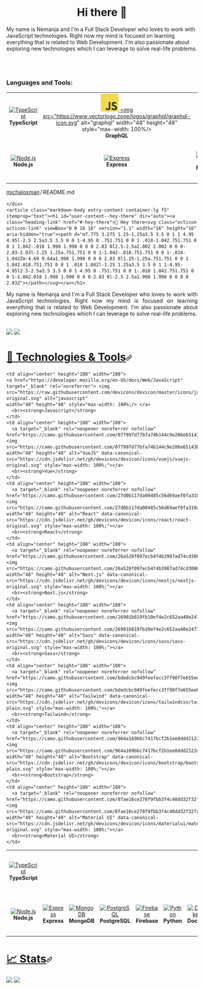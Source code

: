 <h1 align="center">Hi there 👋</h1>

<p>My name is Nemanja and I'm a Full Stack Developer who loves to work with JavaScript technologies. Right now my mind is focused on learning everything that is related to Web Development. I'm also passionate about exploring new technologies which I can leverage to solve real-life problems.</p><br><br>
<h3 align="left">Languages and Tools:</h3>
<p align="left">   
  
<table>
  <tbody><tr>
    <td align="center" height="108" width="108">
      <a target="_blank" rel="noopener noreferrer nofollow" href="https://camo.githubusercontent.com/c04208976fe84f5bfd2111ba446acf65ff373c962ed80bbf7aa028820a5bbd79/68747470733a2f2f63646e2e6a7364656c6976722e6e65742f67682f64657669636f6e732f64657669636f6e2f69636f6e732f747970657363726970742f747970657363726970742d706c61696e2e737667"><img src="https://camo.githubusercontent.com/c04208976fe84f5bfd2111ba446acf65ff373c962ed80bbf7aa028820a5bbd79/68747470733a2f2f63646e2e6a7364656c6976722e6e65742f67682f64657669636f6e732f64657669636f6e2f69636f6e732f747970657363726970742f747970657363726970742d706c61696e2e737667" width="48" height="48" alt="TypeScript" data-canonical-src="https://cdn.jsdelivr.net/gh/devicons/devicon/icons/typescript/typescript-plain.svg" style="max-width: 100%;"></a>
      <br><strong>TypeScript</strong>
    </td>
      <td align="center" height="108" width="108">
    <a href="https://developer.mozilla.org/en-US/docs/Web/JavaScript" target="_blank" rel="noreferrer"> <img src="https://raw.githubusercontent.com/devicons/devicon/master/icons/javascript/javascript-original.svg" alt="javascript" width="48" height="48" style="max-width: 100%;/>  </a>
      <br><strong>Javascript</strong>
    </td>



    
    <td align="center" height="108" width="108">
      <a target="_blank" rel="noopener noreferrer nofollow" href="https://camo.githubusercontent.com/077997d77bfa74b144c9e286e65143b4edc547dc948098491264bb2dde282d6b/68747470733a2f2f63646e2e6a7364656c6976722e6e65742f67682f64657669636f6e732f64657669636f6e2f69636f6e732f7675656a732f7675656a732d6f726967696e616c2e737667"><img src="https://camo.githubusercontent.com/077997d77bfa74b144c9e286e65143b4edc547dc948098491264bb2dde282d6b/68747470733a2f2f63646e2e6a7364656c6976722e6e65742f67682f64657669636f6e732f64657669636f6e2f69636f6e732f7675656a732f7675656a732d6f726967696e616c2e737667" width="48" height="48" alt="VueJS" data-canonical-src="https://cdn.jsdelivr.net/gh/devicons/devicon/icons/vuejs/vuejs-original.svg" style="max-width: 100%;"></a>
      <br><strong>Vue</strong>
    </td>
    <td align="center" height="108" width="108">
      <a target="_blank" rel="noopener noreferrer nofollow" href="https://camo.githubusercontent.com/27d0b117da00485c56d69aef0fa310a3f8a07abecc8aa15fa38c8b78526c60ac/68747470733a2f2f63646e2e6a7364656c6976722e6e65742f67682f64657669636f6e732f64657669636f6e2f69636f6e732f72656163742f72656163742d6f726967696e616c2e737667"><img src="https://camo.githubusercontent.com/27d0b117da00485c56d69aef0fa310a3f8a07abecc8aa15fa38c8b78526c60ac/68747470733a2f2f63646e2e6a7364656c6976722e6e65742f67682f64657669636f6e732f64657669636f6e2f69636f6e732f72656163742f72656163742d6f726967696e616c2e737667" width="48" height="48" alt="React" data-canonical-src="https://cdn.jsdelivr.net/gh/devicons/devicon/icons/react/react-original.svg" style="max-width: 100%;"></a>
      <br><strong>React</strong>
    </td>
    <td align="center" height="108" width="108">
      <a target="_blank" rel="noopener noreferrer nofollow" href="https://camo.githubusercontent.com/26a528f097ecb4f4b3987ad74cd3086870e930d85124c2a352dbde9e3cd14cb7/68747470733a2f2f63646e2e6a7364656c6976722e6e65742f67682f64657669636f6e732f64657669636f6e2f69636f6e732f6e6578746a732f6e6578746a732d6f726967696e616c2e737667"><img src="https://camo.githubusercontent.com/26a528f097ecb4f4b3987ad74cd3086870e930d85124c2a352dbde9e3cd14cb7/68747470733a2f2f63646e2e6a7364656c6976722e6e65742f67682f64657669636f6e732f64657669636f6e2f69636f6e732f6e6578746a732f6e6578746a732d6f726967696e616c2e737667" width="48" height="48" alt="Next.js" data-canonical-src="https://cdn.jsdelivr.net/gh/devicons/devicon/icons/nextjs/nextjs-original.svg" style="max-width: 100%;"></a>
      <br><strong>Next.js</strong>
    </td>
    <td align="center" height="108" width="108">
      <a target="_blank" rel="noopener noreferrer nofollow" href="https://camo.githubusercontent.com/26901b819fb10ef4e2c652aa40e24775247664d84a7597bebb66898a24dddedd/68747470733a2f2f63646e2e6a7364656c6976722e6e65742f67682f64657669636f6e732f64657669636f6e2f69636f6e732f736173732f736173732d6f726967696e616c2e737667"><img src="https://camo.githubusercontent.com/26901b819fb10ef4e2c652aa40e24775247664d84a7597bebb66898a24dddedd/68747470733a2f2f63646e2e6a7364656c6976722e6e65742f67682f64657669636f6e732f64657669636f6e2f69636f6e732f736173732f736173732d6f726967696e616c2e737667" width="48" height="48" alt="Sass" data-canonical-src="https://cdn.jsdelivr.net/gh/devicons/devicon/icons/sass/sass-original.svg" style="max-width: 100%;"></a>
      <br><strong>Sass</strong>
    </td>
    <td align="center" height="108" width="108">
      <a target="_blank" rel="noopener noreferrer nofollow" href="https://camo.githubusercontent.com/bdedcbc949feefecc3ff98f7e655ee8151b522e2f32196c648620f5366d909d5/68747470733a2f2f63646e2e6a7364656c6976722e6e65742f67682f64657669636f6e732f64657669636f6e2f69636f6e732f7461696c77696e646373732f7461696c77696e646373732d706c61696e2e737667"><img src="https://camo.githubusercontent.com/bdedcbc949feefecc3ff98f7e655ee8151b522e2f32196c648620f5366d909d5/68747470733a2f2f63646e2e6a7364656c6976722e6e65742f67682f64657669636f6e732f64657669636f6e2f69636f6e732f7461696c77696e646373732f7461696c77696e646373732d706c61696e2e737667" width="48" height="48" alt="Tailwind" data-canonical-src="https://cdn.jsdelivr.net/gh/devicons/devicon/icons/tailwindcss/tailwindcss-plain.svg" style="max-width: 100%;"></a>
      <br><strong>Tailwind</strong>
    </td>
    <td align="center" height="108" width="108">
      <a target="_blank" rel="noopener noreferrer nofollow" href="https://camo.githubusercontent.com/964a169bbc7417bcf2b1ee0ddd2122d9592a50dee693f9421428bdd11d32c18e/68747470733a2f2f63646e2e6a7364656c6976722e6e65742f67682f64657669636f6e732f64657669636f6e2f69636f6e732f626f6f7473747261702f626f6f7473747261702d706c61696e2e737667"><img src="https://camo.githubusercontent.com/964a169bbc7417bcf2b1ee0ddd2122d9592a50dee693f9421428bdd11d32c18e/68747470733a2f2f63646e2e6a7364656c6976722e6e65742f67682f64657669636f6e732f64657669636f6e2f69636f6e732f626f6f7473747261702f626f6f7473747261702d706c61696e2e737667" width="48" height="48" alt="Bootstrap" data-canonical-src="https://cdn.jsdelivr.net/gh/devicons/devicon/icons/bootstrap/bootstrap-plain.svg" style="max-width: 100%;"></a>
      <br><strong>Bootstrap</strong>
    </td>
    <td align="center" height="108" width="108">
<a href="https://graphql.org" target="_blank" rel="noreferrer"> <img src="https://www.vectorlogo.zone/logos/graphql/graphql-icon.svg" alt="graphql" width="48" height="48" style="max-width: 100%/> </a>
      <br><strong>GraphQL</strong>
    </td>
  </tr>
  <tr>
    <td align="center" height="108" width="108">
      <a target="_blank" rel="noopener noreferrer nofollow" href="https://camo.githubusercontent.com/900baefb89e187c8b32cdbb3b440d1502fe8f30a1a335cc5dc5868af0142f8b1/68747470733a2f2f63646e2e6a7364656c6976722e6e65742f67682f64657669636f6e732f64657669636f6e2f69636f6e732f6e6f64656a732f6e6f64656a732d6f726967696e616c2e737667"><img src="https://camo.githubusercontent.com/900baefb89e187c8b32cdbb3b440d1502fe8f30a1a335cc5dc5868af0142f8b1/68747470733a2f2f63646e2e6a7364656c6976722e6e65742f67682f64657669636f6e732f64657669636f6e2f69636f6e732f6e6f64656a732f6e6f64656a732d6f726967696e616c2e737667" width="48" height="48" alt="Node.js" data-canonical-src="https://cdn.jsdelivr.net/gh/devicons/devicon/icons/nodejs/nodejs-original.svg" style="max-width: 100%;"></a>
      <br><strong>Node.js</strong>
    </td>
    <td align="center" height="108" width="108">
      <a target="_blank" rel="noopener noreferrer nofollow" href="https://camo.githubusercontent.com/40756575fc2fd74b1883ea0cc5c2a49aa7048ab58286f43a121109d69a9ea160/68747470733a2f2f63646e2e6a7364656c6976722e6e65742f67682f64657669636f6e732f64657669636f6e2f69636f6e732f657870726573732f657870726573732d6f726967696e616c2e737667"><img src="https://camo.githubusercontent.com/40756575fc2fd74b1883ea0cc5c2a49aa7048ab58286f43a121109d69a9ea160/68747470733a2f2f63646e2e6a7364656c6976722e6e65742f67682f64657669636f6e732f64657669636f6e2f69636f6e732f657870726573732f657870726573732d6f726967696e616c2e737667" width="48" height="48" alt="Express" data-canonical-src="https://cdn.jsdelivr.net/gh/devicons/devicon/icons/express/express-original.svg" style="max-width: 100%;"></a>
      <br><strong>Express</strong>
    </td>
    <td align="center" height="108" width="108">
      <a target="_blank" rel="noopener noreferrer nofollow" href="https://camo.githubusercontent.com/9ebde7ca22ab3f3b4bf92d2743804ab9e581e413a16cdf3626c2092e69967d80/68747470733a2f2f63646e2e6a7364656c6976722e6e65742f67682f64657669636f6e732f64657669636f6e2f69636f6e732f6d6f6e676f64622f6d6f6e676f64622d6f726967696e616c2e737667"><img src="https://camo.githubusercontent.com/9ebde7ca22ab3f3b4bf92d2743804ab9e581e413a16cdf3626c2092e69967d80/68747470733a2f2f63646e2e6a7364656c6976722e6e65742f67682f64657669636f6e732f64657669636f6e2f69636f6e732f6d6f6e676f64622f6d6f6e676f64622d6f726967696e616c2e737667" width="48" height="48" alt="MongoDB" data-canonical-src="https://cdn.jsdelivr.net/gh/devicons/devicon/icons/mongodb/mongodb-original.svg" style="max-width: 100%;"></a>
      <br><strong>MongoDB</strong>
    </td>
    <td align="center" height="108" width="108">
      <a target="_blank" rel="noopener noreferrer nofollow" href="https://camo.githubusercontent.com/d536b9cc0c533324368535ece721f5424f28eae3ec0e6f3847408948ecacfce6/68747470733a2f2f63646e2e6a7364656c6976722e6e65742f67682f64657669636f6e732f64657669636f6e2f69636f6e732f706f737467726573716c2f706f737467726573716c2d6f726967696e616c2e737667"><img src="https://camo.githubusercontent.com/d536b9cc0c533324368535ece721f5424f28eae3ec0e6f3847408948ecacfce6/68747470733a2f2f63646e2e6a7364656c6976722e6e65742f67682f64657669636f6e732f64657669636f6e2f69636f6e732f706f737467726573716c2f706f737467726573716c2d6f726967696e616c2e737667" width="48" height="48" alt="PostgreSQL" data-canonical-src="https://cdn.jsdelivr.net/gh/devicons/devicon/icons/postgresql/postgresql-original.svg" style="max-width: 100%;"></a>
      <br><strong>PostgreSQL</strong>
    </td>
    <td align="center" height="108" width="108">
      <a target="_blank" rel="noopener noreferrer nofollow" href="https://camo.githubusercontent.com/5e264dc8fcb694c4183413c371048cfb251b0e8ee84b64a0e8ee76750718ca50/68747470733a2f2f63646e2e6a7364656c6976722e6e65742f67682f64657669636f6e732f64657669636f6e2f69636f6e732f66697265626173652f66697265626173652d706c61696e2e737667"><img src="https://camo.githubusercontent.com/5e264dc8fcb694c4183413c371048cfb251b0e8ee84b64a0e8ee76750718ca50/68747470733a2f2f63646e2e6a7364656c6976722e6e65742f67682f64657669636f6e732f64657669636f6e2f69636f6e732f66697265626173652f66697265626173652d706c61696e2e737667" width="48" height="48" alt="Firebase" data-canonical-src="https://cdn.jsdelivr.net/gh/devicons/devicon/icons/firebase/firebase-plain.svg" style="max-width: 100%;"></a>
      <br><strong>Firebase</strong>
    </td>
    <td align="center" height="108" width="108">
<a href="https://www.mysql.com/" target="_blank" rel="noreferrer"> <img src="https://raw.githubusercontent.com/devicons/devicon/master/icons/mysql/mysql-original-wordmark.svg" alt="mysql" width="40" height="40" style="max-width: 100%";/> </a>
      <br><strong>Python</strong>
    </td>
    <td align="center" height="108" width="108">
<a href="https://redis.io" target="_blank" rel="noreferrer"> <img src="https://raw.githubusercontent.com/devicons/devicon/master/icons/redis/redis-original-wordmark.svg" alt="redis" width="40" height="40" style="max-width: 100%;/> </a>
      <br><strong>Redis</strong>
    </td>
    <td align="center" height="108" width="108">
      <a target="_blank" rel="noopener noreferrer nofollow" href="https://camo.githubusercontent.com/9b70a59580f9cdb57e2083a8085cfb55614d3c145cc56ac8a3d3b81870d0f3d1/68747470733a2f2f63646e2e6a7364656c6976722e6e65742f67682f64657669636f6e732f64657669636f6e2f69636f6e732f616d617a6f6e77656273657276696365732f616d617a6f6e77656273657276696365732d6f726967696e616c2e737667"><img src="https://camo.githubusercontent.com/9b70a59580f9cdb57e2083a8085cfb55614d3c145cc56ac8a3d3b81870d0f3d1/68747470733a2f2f63646e2e6a7364656c6976722e6e65742f67682f64657669636f6e732f64657669636f6e2f69636f6e732f616d617a6f6e77656273657276696365732f616d617a6f6e77656273657276696365732d6f726967696e616c2e737667" width="48" height="48" alt="AWS" data-canonical-src="https://cdn.jsdelivr.net/gh/devicons/devicon/icons/amazonwebservices/amazonwebservices-original.svg" style="max-width: 100%;"></a>
      <br><strong>AWS</strong>
    </td>
  </tr>
</tbody></table>

  









<div class="Box mt-4 ">
  <div class="Box-body p-4">
    <div class="d-flex flex-justify-between">
      <div class="text-mono text-small mb-3">
        <a href="/michalosman/michalosman" class="no-underline Link--primary">michalosman</a><span class="color-fg-muted d-inline-block" style="padding:0px 2px;">/</span>README<span class="color-fg-muted">.md</span>
      </div>

    </div>
    <article class="markdown-body entry-content container-lg f5" itemprop="text"><h1 id="user-content--hey-there" dir="auto"><a class="heading-link" href="#-hey-there">👋 Hey there<svg class="octicon octicon-link" viewBox="0 0 16 16" version="1.1" width="16" height="16" aria-hidden="true"><path d="m7.775 3.275 1.25-1.25a3.5 3.5 0 1 1 4.95 4.95l-2.5 2.5a3.5 3.5 0 0 1-4.95 0 .751.751 0 0 1 .018-1.042.751.751 0 0 1 1.042-.018 1.998 1.998 0 0 0 2.83 0l2.5-2.5a2.002 2.002 0 0 0-2.83-2.83l-1.25 1.25a.751.751 0 0 1-1.042-.018.751.751 0 0 1-.018-1.042Zm-4.69 9.64a1.998 1.998 0 0 0 2.83 0l1.25-1.25a.751.751 0 0 1 1.042.018.751.751 0 0 1 .018 1.042l-1.25 1.25a3.5 3.5 0 1 1-4.95-4.95l2.5-2.5a3.5 3.5 0 0 1 4.95 0 .751.751 0 0 1-.018 1.042.751.751 0 0 1-1.042.018 1.998 1.998 0 0 0-2.83 0l-2.5 2.5a1.998 1.998 0 0 0 0 2.83Z"></path></svg></a></h1>
<div align="justify" dir="auto">
    My name is Nemanja and I'm a Full Stack Developer who loves to work with JavaScript technologies. Right now my mind is focused on learning everything that is related to Web Development. I'm also passionate about exploring new technologies which I can leverage to solve real-life problems.
</div>
<p dir="auto"><br><a href="https://www.linkedin.com/in/michalosman" rel="nofollow"><img src="https://camo.githubusercontent.com/a493f6833f99fb3c85788d6d9305e6b7a42b838e5ee5d138fd9a8214a7e77472/68747470733a2f2f696d672e736869656c64732e696f2f62616467652f6c696e6b6564696e2d2532333030373742352e7376673f267374796c653d666f722d7468652d6261646765266c6f676f3d6c696e6b6564696e266c6f676f436f6c6f723d7768697465" height="25" data-canonical-src="https://img.shields.io/badge/linkedin-%230077B5.svg?&amp;style=for-the-badge&amp;logo=linkedin&amp;logoColor=white" style="max-width: 100%;"></a>
<a href="mailto:michal.osman@gmail.com"><img src="https://camo.githubusercontent.com/571384769c09e0c66b45e39b5be70f68f552db3e2b2311bc2064f0d4a9f5983b/68747470733a2f2f696d672e736869656c64732e696f2f62616467652f476d61696c2d4431343833363f7374796c653d666f722d7468652d6261646765266c6f676f3d676d61696c266c6f676f436f6c6f723d7768697465" height="25" data-canonical-src="https://img.shields.io/badge/Gmail-D14836?style=for-the-badge&amp;logo=gmail&amp;logoColor=white" style="max-width: 100%;"></a></p>
<h1 id="user-content--technologies--tools" dir="auto"><a class="heading-link" href="#-technologies--tools">🔧 Technologies &amp; Tools<svg class="octicon octicon-link" viewBox="0 0 16 16" version="1.1" width="16" height="16" aria-hidden="true"><path d="m7.775 3.275 1.25-1.25a3.5 3.5 0 1 1 4.95 4.95l-2.5 2.5a3.5 3.5 0 0 1-4.95 0 .751.751 0 0 1 .018-1.042.751.751 0 0 1 1.042-.018 1.998 1.998 0 0 0 2.83 0l2.5-2.5a2.002 2.002 0 0 0-2.83-2.83l-1.25 1.25a.751.751 0 0 1-1.042-.018.751.751 0 0 1-.018-1.042Zm-4.69 9.64a1.998 1.998 0 0 0 2.83 0l1.25-1.25a.751.751 0 0 1 1.042.018.751.751 0 0 1 .018 1.042l-1.25 1.25a3.5 3.5 0 1 1-4.95-4.95l2.5-2.5a3.5 3.5 0 0 1 4.95 0 .751.751 0 0 1-.018 1.042.751.751 0 0 1-1.042.018 1.998 1.998 0 0 0-2.83 0l-2.5 2.5a1.998 1.998 0 0 0 0 2.83Z"></path></svg></a></h1>
<table>
  <tbody><tr>
    <td align="center" height="108" width="108">
      <a target="_blank" rel="noopener noreferrer nofollow" href="https://camo.githubusercontent.com/c04208976fe84f5bfd2111ba446acf65ff373c962ed80bbf7aa028820a5bbd79/68747470733a2f2f63646e2e6a7364656c6976722e6e65742f67682f64657669636f6e732f64657669636f6e2f69636f6e732f747970657363726970742f747970657363726970742d706c61696e2e737667"><img src="https://camo.githubusercontent.com/c04208976fe84f5bfd2111ba446acf65ff373c962ed80bbf7aa028820a5bbd79/68747470733a2f2f63646e2e6a7364656c6976722e6e65742f67682f64657669636f6e732f64657669636f6e2f69636f6e732f747970657363726970742f747970657363726970742d706c61696e2e737667" width="48" height="48" alt="TypeScript" data-canonical-src="https://cdn.jsdelivr.net/gh/devicons/devicon/icons/typescript/typescript-plain.svg" style="max-width: 100%;"></a>
      <br><strong>TypeScript</strong>
    </td>

    <td align="center" height="108" width="108">
    <a href="https://developer.mozilla.org/en-US/docs/Web/JavaScript" target="_blank" rel="noreferrer"> <img src="https://raw.githubusercontent.com/devicons/devicon/master/icons/javascript/javascript-original.svg" alt="javascript"     
    width="48" height="48" style="max-width: 100%;/> </a>
      <br><strong>Javascript</strong>
    </td>
    <td align="center" height="108" width="108">
      <a target="_blank" rel="noopener noreferrer nofollow" href="https://camo.githubusercontent.com/077997d77bfa74b144c9e286e65143b4edc547dc948098491264bb2dde282d6b/68747470733a2f2f63646e2e6a7364656c6976722e6e65742f67682f64657669636f6e732f64657669636f6e2f69636f6e732f7675656a732f7675656a732d6f726967696e616c2e737667"><img src="https://camo.githubusercontent.com/077997d77bfa74b144c9e286e65143b4edc547dc948098491264bb2dde282d6b/68747470733a2f2f63646e2e6a7364656c6976722e6e65742f67682f64657669636f6e732f64657669636f6e2f69636f6e732f7675656a732f7675656a732d6f726967696e616c2e737667" width="48" height="48" alt="VueJS" data-canonical-src="https://cdn.jsdelivr.net/gh/devicons/devicon/icons/vuejs/vuejs-original.svg" style="max-width: 100%;"></a>
      <br><strong>Vue</strong>
    </td>
    <td align="center" height="108" width="108">
      <a target="_blank" rel="noopener noreferrer nofollow" href="https://camo.githubusercontent.com/27d0b117da00485c56d69aef0fa310a3f8a07abecc8aa15fa38c8b78526c60ac/68747470733a2f2f63646e2e6a7364656c6976722e6e65742f67682f64657669636f6e732f64657669636f6e2f69636f6e732f72656163742f72656163742d6f726967696e616c2e737667"><img src="https://camo.githubusercontent.com/27d0b117da00485c56d69aef0fa310a3f8a07abecc8aa15fa38c8b78526c60ac/68747470733a2f2f63646e2e6a7364656c6976722e6e65742f67682f64657669636f6e732f64657669636f6e2f69636f6e732f72656163742f72656163742d6f726967696e616c2e737667" width="48" height="48" alt="React" data-canonical-src="https://cdn.jsdelivr.net/gh/devicons/devicon/icons/react/react-original.svg" style="max-width: 100%;"></a>
      <br><strong>React</strong>
    </td>
    <td align="center" height="108" width="108">
      <a target="_blank" rel="noopener noreferrer nofollow" href="https://camo.githubusercontent.com/26a528f097ecb4f4b3987ad74cd3086870e930d85124c2a352dbde9e3cd14cb7/68747470733a2f2f63646e2e6a7364656c6976722e6e65742f67682f64657669636f6e732f64657669636f6e2f69636f6e732f6e6578746a732f6e6578746a732d6f726967696e616c2e737667"><img src="https://camo.githubusercontent.com/26a528f097ecb4f4b3987ad74cd3086870e930d85124c2a352dbde9e3cd14cb7/68747470733a2f2f63646e2e6a7364656c6976722e6e65742f67682f64657669636f6e732f64657669636f6e2f69636f6e732f6e6578746a732f6e6578746a732d6f726967696e616c2e737667" width="48" height="48" alt="Next.js" data-canonical-src="https://cdn.jsdelivr.net/gh/devicons/devicon/icons/nextjs/nextjs-original.svg" style="max-width: 100%;"></a>
      <br><strong>Next.js</strong>
    </td>
    <td align="center" height="108" width="108">
      <a target="_blank" rel="noopener noreferrer nofollow" href="https://camo.githubusercontent.com/26901b819fb10ef4e2c652aa40e24775247664d84a7597bebb66898a24dddedd/68747470733a2f2f63646e2e6a7364656c6976722e6e65742f67682f64657669636f6e732f64657669636f6e2f69636f6e732f736173732f736173732d6f726967696e616c2e737667"><img src="https://camo.githubusercontent.com/26901b819fb10ef4e2c652aa40e24775247664d84a7597bebb66898a24dddedd/68747470733a2f2f63646e2e6a7364656c6976722e6e65742f67682f64657669636f6e732f64657669636f6e2f69636f6e732f736173732f736173732d6f726967696e616c2e737667" width="48" height="48" alt="Sass" data-canonical-src="https://cdn.jsdelivr.net/gh/devicons/devicon/icons/sass/sass-original.svg" style="max-width: 100%;"></a>
      <br><strong>Sass</strong>
    </td>
    <td align="center" height="108" width="108">
      <a target="_blank" rel="noopener noreferrer nofollow" href="https://camo.githubusercontent.com/bdedcbc949feefecc3ff98f7e655ee8151b522e2f32196c648620f5366d909d5/68747470733a2f2f63646e2e6a7364656c6976722e6e65742f67682f64657669636f6e732f64657669636f6e2f69636f6e732f7461696c77696e646373732f7461696c77696e646373732d706c61696e2e737667"><img src="https://camo.githubusercontent.com/bdedcbc949feefecc3ff98f7e655ee8151b522e2f32196c648620f5366d909d5/68747470733a2f2f63646e2e6a7364656c6976722e6e65742f67682f64657669636f6e732f64657669636f6e2f69636f6e732f7461696c77696e646373732f7461696c77696e646373732d706c61696e2e737667" width="48" height="48" alt="Tailwind" data-canonical-src="https://cdn.jsdelivr.net/gh/devicons/devicon/icons/tailwindcss/tailwindcss-plain.svg" style="max-width: 100%;"></a>
      <br><strong>Tailwind</strong>
    </td>
    <td align="center" height="108" width="108">
      <a target="_blank" rel="noopener noreferrer nofollow" href="https://camo.githubusercontent.com/964a169bbc7417bcf2b1ee0ddd2122d9592a50dee693f9421428bdd11d32c18e/68747470733a2f2f63646e2e6a7364656c6976722e6e65742f67682f64657669636f6e732f64657669636f6e2f69636f6e732f626f6f7473747261702f626f6f7473747261702d706c61696e2e737667"><img src="https://camo.githubusercontent.com/964a169bbc7417bcf2b1ee0ddd2122d9592a50dee693f9421428bdd11d32c18e/68747470733a2f2f63646e2e6a7364656c6976722e6e65742f67682f64657669636f6e732f64657669636f6e2f69636f6e732f626f6f7473747261702f626f6f7473747261702d706c61696e2e737667" width="48" height="48" alt="Bootstrap" data-canonical-src="https://cdn.jsdelivr.net/gh/devicons/devicon/icons/bootstrap/bootstrap-plain.svg" style="max-width: 100%;"></a>
      <br><strong>Bootstrap</strong>
    </td>
    <td align="center" height="108" width="108">
      <a target="_blank" rel="noopener noreferrer nofollow" href="https://camo.githubusercontent.com/8fae16ce278f9fbb3f4c48dd32f32fa8507fed6c0004231fb2539d66bc933296/68747470733a2f2f63646e2e6a7364656c6976722e6e65742f67682f64657669636f6e732f64657669636f6e2f69636f6e732f6d6174657269616c75692f6d6174657269616c75692d6f726967696e616c2e737667"><img src="https://camo.githubusercontent.com/8fae16ce278f9fbb3f4c48dd32f32fa8507fed6c0004231fb2539d66bc933296/68747470733a2f2f63646e2e6a7364656c6976722e6e65742f67682f64657669636f6e732f64657669636f6e2f69636f6e732f6d6174657269616c75692f6d6174657269616c75692d6f726967696e616c2e737667" width="48" height="48" alt="Material UI" data-canonical-src="https://cdn.jsdelivr.net/gh/devicons/devicon/icons/materialui/materialui-original.svg" style="max-width: 100%;"></a>
      <br><strong>Material UI</strong>
    </td>
  </tr>
  <tr>
    <td align="center" height="108" width="108">
      <a target="_blank" rel="noopener noreferrer nofollow" href="https://camo.githubusercontent.com/900baefb89e187c8b32cdbb3b440d1502fe8f30a1a335cc5dc5868af0142f8b1/68747470733a2f2f63646e2e6a7364656c6976722e6e65742f67682f64657669636f6e732f64657669636f6e2f69636f6e732f6e6f64656a732f6e6f64656a732d6f726967696e616c2e737667"><img src="https://camo.githubusercontent.com/900baefb89e187c8b32cdbb3b440d1502fe8f30a1a335cc5dc5868af0142f8b1/68747470733a2f2f63646e2e6a7364656c6976722e6e65742f67682f64657669636f6e732f64657669636f6e2f69636f6e732f6e6f64656a732f6e6f64656a732d6f726967696e616c2e737667" width="48" height="48" alt="Node.js" data-canonical-src="https://cdn.jsdelivr.net/gh/devicons/devicon/icons/nodejs/nodejs-original.svg" style="max-width: 100%;"></a>
      <br><strong>Node.js</strong>
    </td>
    <td align="center" height="108" width="108">
      <a target="_blank" rel="noopener noreferrer nofollow" href="https://camo.githubusercontent.com/40756575fc2fd74b1883ea0cc5c2a49aa7048ab58286f43a121109d69a9ea160/68747470733a2f2f63646e2e6a7364656c6976722e6e65742f67682f64657669636f6e732f64657669636f6e2f69636f6e732f657870726573732f657870726573732d6f726967696e616c2e737667"><img src="https://camo.githubusercontent.com/40756575fc2fd74b1883ea0cc5c2a49aa7048ab58286f43a121109d69a9ea160/68747470733a2f2f63646e2e6a7364656c6976722e6e65742f67682f64657669636f6e732f64657669636f6e2f69636f6e732f657870726573732f657870726573732d6f726967696e616c2e737667" width="48" height="48" alt="Express" data-canonical-src="https://cdn.jsdelivr.net/gh/devicons/devicon/icons/express/express-original.svg" style="max-width: 100%;"></a>
      <br><strong>Express</strong>
    </td>
    <td align="center" height="108" width="108">
      <a target="_blank" rel="noopener noreferrer nofollow" href="https://camo.githubusercontent.com/9ebde7ca22ab3f3b4bf92d2743804ab9e581e413a16cdf3626c2092e69967d80/68747470733a2f2f63646e2e6a7364656c6976722e6e65742f67682f64657669636f6e732f64657669636f6e2f69636f6e732f6d6f6e676f64622f6d6f6e676f64622d6f726967696e616c2e737667"><img src="https://camo.githubusercontent.com/9ebde7ca22ab3f3b4bf92d2743804ab9e581e413a16cdf3626c2092e69967d80/68747470733a2f2f63646e2e6a7364656c6976722e6e65742f67682f64657669636f6e732f64657669636f6e2f69636f6e732f6d6f6e676f64622f6d6f6e676f64622d6f726967696e616c2e737667" width="48" height="48" alt="MongoDB" data-canonical-src="https://cdn.jsdelivr.net/gh/devicons/devicon/icons/mongodb/mongodb-original.svg" style="max-width: 100%;"></a>
      <br><strong>MongoDB</strong>
    </td>
    <td align="center" height="108" width="108">
      <a target="_blank" rel="noopener noreferrer nofollow" href="https://camo.githubusercontent.com/d536b9cc0c533324368535ece721f5424f28eae3ec0e6f3847408948ecacfce6/68747470733a2f2f63646e2e6a7364656c6976722e6e65742f67682f64657669636f6e732f64657669636f6e2f69636f6e732f706f737467726573716c2f706f737467726573716c2d6f726967696e616c2e737667"><img src="https://camo.githubusercontent.com/d536b9cc0c533324368535ece721f5424f28eae3ec0e6f3847408948ecacfce6/68747470733a2f2f63646e2e6a7364656c6976722e6e65742f67682f64657669636f6e732f64657669636f6e2f69636f6e732f706f737467726573716c2f706f737467726573716c2d6f726967696e616c2e737667" width="48" height="48" alt="PostgreSQL" data-canonical-src="https://cdn.jsdelivr.net/gh/devicons/devicon/icons/postgresql/postgresql-original.svg" style="max-width: 100%;"></a>
      <br><strong>PostgreSQL</strong>
    </td>
    <td align="center" height="108" width="108">
      <a target="_blank" rel="noopener noreferrer nofollow" href="https://camo.githubusercontent.com/5e264dc8fcb694c4183413c371048cfb251b0e8ee84b64a0e8ee76750718ca50/68747470733a2f2f63646e2e6a7364656c6976722e6e65742f67682f64657669636f6e732f64657669636f6e2f69636f6e732f66697265626173652f66697265626173652d706c61696e2e737667"><img src="https://camo.githubusercontent.com/5e264dc8fcb694c4183413c371048cfb251b0e8ee84b64a0e8ee76750718ca50/68747470733a2f2f63646e2e6a7364656c6976722e6e65742f67682f64657669636f6e732f64657669636f6e2f69636f6e732f66697265626173652f66697265626173652d706c61696e2e737667" width="48" height="48" alt="Firebase" data-canonical-src="https://cdn.jsdelivr.net/gh/devicons/devicon/icons/firebase/firebase-plain.svg" style="max-width: 100%;"></a>
      <br><strong>Firebase</strong>
    </td>
    <td align="center" height="108" width="108">
      <a target="_blank" rel="noopener noreferrer nofollow" href="https://camo.githubusercontent.com/dd8b0601cdfefe534a6a26f4c29c7f8a5fcfc315002655f519c73121f7bad8bc/68747470733a2f2f63646e2e6a7364656c6976722e6e65742f67682f64657669636f6e732f64657669636f6e2f69636f6e732f707974686f6e2f707974686f6e2d6f726967696e616c2e737667"><img src="https://camo.githubusercontent.com/dd8b0601cdfefe534a6a26f4c29c7f8a5fcfc315002655f519c73121f7bad8bc/68747470733a2f2f63646e2e6a7364656c6976722e6e65742f67682f64657669636f6e732f64657669636f6e2f69636f6e732f707974686f6e2f707974686f6e2d6f726967696e616c2e737667" width="48" height="48" alt="Python" data-canonical-src="https://cdn.jsdelivr.net/gh/devicons/devicon/icons/python/python-original.svg" style="max-width: 100%;"></a>
      <br><strong>Python</strong>
    </td>
    <td align="center" height="108" width="108">
      <a target="_blank" rel="noopener noreferrer nofollow" href="https://camo.githubusercontent.com/cbd55750b53c01dc18830d377c7364b01077e8a675a79d454a3f1ea549efe129/68747470733a2f2f63646e2e6a7364656c6976722e6e65742f67682f64657669636f6e732f64657669636f6e2f69636f6e732f646f636b65722f646f636b65722d6f726967696e616c2e737667"><img src="https://camo.githubusercontent.com/cbd55750b53c01dc18830d377c7364b01077e8a675a79d454a3f1ea549efe129/68747470733a2f2f63646e2e6a7364656c6976722e6e65742f67682f64657669636f6e732f64657669636f6e2f69636f6e732f646f636b65722f646f636b65722d6f726967696e616c2e737667" width="48" height="48" alt="Docker" data-canonical-src="https://cdn.jsdelivr.net/gh/devicons/devicon/icons/docker/docker-original.svg" style="max-width: 100%;"></a>
      <br><strong>Docker</strong>
    </td>
  </tr>
</tbody></table>
<h1 id="user-content--stats" dir="auto"><a class="heading-link" href="#-stats">📈 Stats<svg class="octicon octicon-link" viewBox="0 0 16 16" version="1.1" width="16" height="16" aria-hidden="true"><path d="m7.775 3.275 1.25-1.25a3.5 3.5 0 1 1 4.95 4.95l-2.5 2.5a3.5 3.5 0 0 1-4.95 0 .751.751 0 0 1 .018-1.042.751.751 0 0 1 1.042-.018 1.998 1.998 0 0 0 2.83 0l2.5-2.5a2.002 2.002 0 0 0-2.83-2.83l-1.25 1.25a.751.751 0 0 1-1.042-.018.751.751 0 0 1-.018-1.042Zm-4.69 9.64a1.998 1.998 0 0 0 2.83 0l1.25-1.25a.751.751 0 0 1 1.042.018.751.751 0 0 1 .018 1.042l-1.25 1.25a3.5 3.5 0 1 1-4.95-4.95l2.5-2.5a3.5 3.5 0 0 1 4.95 0 .751.751 0 0 1-.018 1.042.751.751 0 0 1-1.042.018 1.998 1.998 0 0 0-2.83 0l-2.5 2.5a1.998 1.998 0 0 0 0 2.83Z"></path></svg></a></h1>
<p dir="auto"><a target="_blank" rel="noopener noreferrer nofollow" href="https://camo.githubusercontent.com/d436fa0d29166d6f166b36b276e464864431b4b42739785ed873ab4aa1282ebf/68747470733a2f2f6769746875622d726561646d652d73746174732e76657263656c2e6170702f6170693f757365726e616d653d6d696368616c6f736d616e2673686f775f69636f6e733d74727565267468656d653d72656163742626686964655f626f726465723d74727565"><img src="https://camo.githubusercontent.com/d436fa0d29166d6f166b36b276e464864431b4b42739785ed873ab4aa1282ebf/68747470733a2f2f6769746875622d726561646d652d73746174732e76657263656c2e6170702f6170693f757365726e616d653d6d696368616c6f736d616e2673686f775f69636f6e733d74727565267468656d653d72656163742626686964655f626f726465723d74727565" data-canonical-src="https://github-readme-stats.vercel.app/api?username=michalosman&amp;show_icons=true&amp;theme=react&amp;&amp;hide_border=true" style="max-width: 100%;"></a>
<a target="_blank" rel="noopener noreferrer nofollow" href="https://camo.githubusercontent.com/6c68e68d15c9da21a536858aad729acdcd85f4971fdccf828a90b2f275eaa52f/68747470733a2f2f6769746875622d726561646d652d73747265616b2d73746174732e6865726f6b756170702e636f6d2f3f757365723d6d696368616c6f736d616e26267468656d653d72656163742626686964655f626f726465723d74727565"><img src="https://camo.githubusercontent.com/6c68e68d15c9da21a536858aad729acdcd85f4971fdccf828a90b2f275eaa52f/68747470733a2f2f6769746875622d726561646d652d73747265616b2d73746174732e6865726f6b756170702e636f6d2f3f757365723d6d696368616c6f736d616e26267468656d653d72656163742626686964655f626f726465723d74727565" data-canonical-src="https://github-readme-streak-stats.herokuapp.com/?user=michalosman&amp;&amp;theme=react&amp;&amp;hide_border=true" style="max-width: 100%;"></a>
<br>
<a target="_blank" rel="noopener noreferrer nofollow" href="https://camo.githubusercontent.com/0e98f9799bbe71b1d630c1b9bd9ff02a519d8d0e2f399ed0e3ba7a0362788645/68747470733a2f2f6b6f6d617265762e636f6d2f67687076632f3f757365726e616d653d6d696368616c6f736d616e"><img src="https://camo.githubusercontent.com/0e98f9799bbe71b1d630c1b9bd9ff02a519d8d0e2f399ed0e3ba7a0362788645/68747470733a2f2f6b6f6d617265762e636f6d2f67687076632f3f757365726e616d653d6d696368616c6f736d616e" alt="" data-canonical-src="https://komarev.com/ghpvc/?username=michalosman" style="max-width: 100%;"></a></p>
</article>
  </div>
</div>
